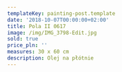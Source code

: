 ```yaml
---
templateKey: painting-post.template
date: '2018-10-07T00:00:00+02:00'
title: Pola II 0617
image: /img/IMG_3798-Edit.jpg
sold: true
price_pln: ''
measures: 30 x 60 cm
description: Olej na płótnie
---
```


